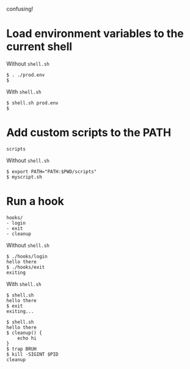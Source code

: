 confusing!

# Load environment variables to the current shell

Without `shell.sh`

```
$ . ./prod.env
$
```

With `shell.sh`

```
$ shell.sh prod.env
$ 
```

# Add custom scripts to the PATH

```
scripts
```

Without `shell.sh`

```
$ export PATH="PATH:$PWD/scripts"
$ myscript.sh
```

# Run a hook

```
hooks/
- login
- exit
- cleanup
```

Without `shell.sh`

```
$ ./hooks/login
hello there
$ ./hooks/exit
exiting
```

With `shell.sh`

```
$ shell.sh
hello there
$ exit
exiting...
```

```
$ shell.sh
hello there
$ cleanup() {
    echo hi
}
$ trap BRUH
$ kill -SIGINT $PID
cleanup
```
